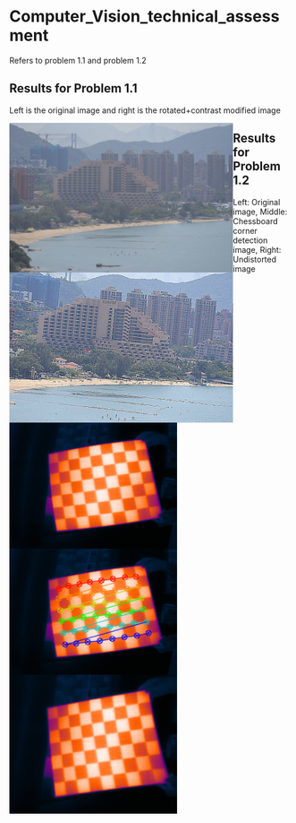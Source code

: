 # Computer_Vision_technical_assessment
Refers to problem 1.1 and problem 1.2

## Results for Problem 1.1

Left is the original image and right is the rotated+contrast modified image

<img src="picture/problem1_1/1.jpg"  width="400" style="float: left;"> <img src="result/problem1_1/Rotated+contrast_modified_image.jpg"  width="400" style="float: left;">


## Results for Problem 1.2

Left: Original image, Middle: Chessboard corner detection  image, Right: Undistorted image

<img src="picture/problem1_2/1587274324.png"  width="300" style="float: left;"> <img src="result/problem1_2/detected_corner_1587274324.png"  width="300" style="float: left;"> <img src="result/problem1_2/undistored_1587274324.png"  width="300" style="float: left;">

